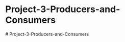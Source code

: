 # Project-3-Producers-and-Consumers
#   P r o j e c t - 3 - P r o d u c e r s - a n d - C o n s u m e r s  
 